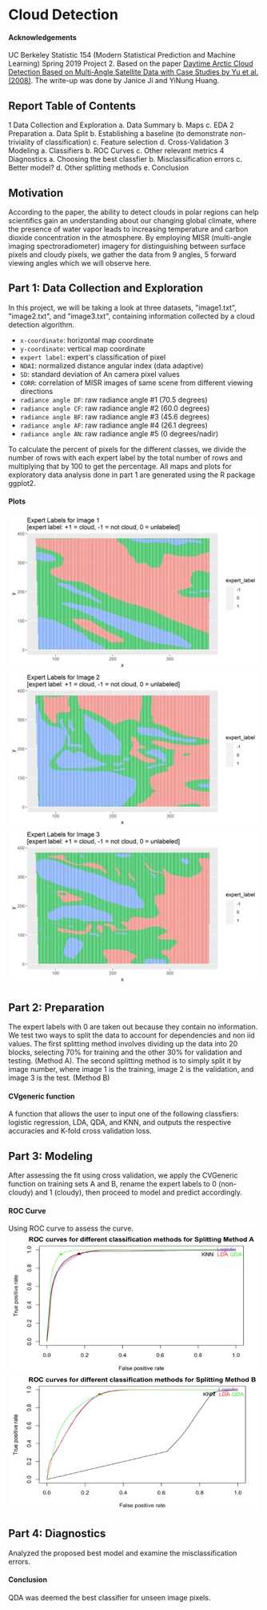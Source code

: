 # Cloud Detection 

#### Acknowledgements

UC Berkeley Statistic 154 (Modern Statistical Prediction and Machine Learning) Spring 2019 Project 2. Based on the paper [Daytime Arctic Cloud Detection Based on Multi-Angle Satellite Data with Case Studies by Yu et al. (2008)](https://github.com/janiceji/cloud-detection/blob/main/yu2008.pdf). The write-up was done by Janice Ji and YiNung Huang.

## Report Table of Contents

1 Data Collection and Exploration
  a. Data Summary
  b. Maps
  c. EDA
2 Preparation
  a. Data Split
  b. Establishing a baseline (to demonstrate non-triviality of classification)
  c. Feature selection
  d. Cross-Validation
3 Modeling
  a. Classifiers
  b. ROC Curves
  c. Other relevant metrics
4 Diagnostics
  a. Choosing the best classfier
  b. Misclassification errors
  c. Better model?
  d. Other splitting methods
  e. Conclusion

## Motivation
According to the paper, the ability to detect clouds in polar regions can help scientifics gain an understanding about our changing global climate, where the presence of water vapor leads to increasing temperature and carbon dioxide concentration in the atmosphere. By employing MISR (multi-angle imaging spectroradiometer) imagery for distinguishing between surface pixels and cloudy pixels, we gather the data from 9 angles, 5 forward viewing angles which we will observe here.


## Part 1: Data Collection and Exploration
In this project, we will be taking a look at three datasets, "image1.txt", "image2.txt", and "image3.txt", containing information collected by a cloud detection algorithm.

* ``x-coordinate``: horizontal map coordinate
* ``y-coordinate``: vertical map coordinate
* ``expert label``: expert's classification of pixel
* ``NDAI``: normalized distance angular index (data adaptive)
* ``SD``: standard deviation of An camera pixel values
* ``CORR``: correlation of MISR images of same scene from different viewing directions
* ``radiance angle DF``: raw radiance angle #1 (70.5 degrees)
* ``radiance angle CF``: raw radiance angle #2 (60.0 degrees)
* ``radiance angle BF``: raw radiance angle #3 (45.6 degrees)
* ``radiance angle AF``: raw radiance angle #4 (26.1 degrees)
* ``radiance angle AN``: raw radiance angle #5 (0 degrees/nadir)

To calculate the percent of pixels for the different classes, we divide the number of rows with each expert label by the total number of rows and multiplying that by 100 to get the percentage. All maps and plots for exploratory data analysis done in part 1 are generated using the R package ggplot2.

#### Plots
![map1](https://github.com/janiceji/cloud-detection/blob/main/plots/labels_image1.png)
![map2](https://github.com/janiceji/cloud-detection/blob/main/plots/labels_image2.png)
![map3](https://github.com/janiceji/cloud-detection/blob/main/plots/labels_image3.png)

## Part 2: Preparation 
The expert labels with 0 are taken out because they contain no information. We test two ways to split the data to account for dependencies and non iid values.
The first splitting method involves dividing up the data into 20 blocks, selecting 70% for training and the other 30% for validation and testing. (Method A).
The second splitting method is to simply split it by image number, where image 1 is the training, image 2 is the validation, and image 3 is the test. (Method B)

#### CVgeneric function 
A function that allows the user to input one of the following classfiers: logistic regression, LDA, QDA, and KNN, and outputs the respective accuracies and K-fold cross validation loss.

## Part 3: Modeling
After assessing the fit using cross validation, we apply the CVGeneric function on training sets A and B, rename the expert labels to 0 (non-cloudy) and 1 (cloudy), then proceed to model and predict accordingly. 

#### ROC Curve 
Using ROC curve to assess the curve.
![roc1](https://github.com/janiceji/cloud-detection/blob/main/plots/roc.png)
![roc2](https://github.com/janiceji/cloud-detection/blob/main/plots/roc2.png)

## Part 4: Diagnostics
Analyzed the proposed best model and examine the misclassification errors.

#### Conclusion
QDA was deemed the best classifier for unseen image pixels.
